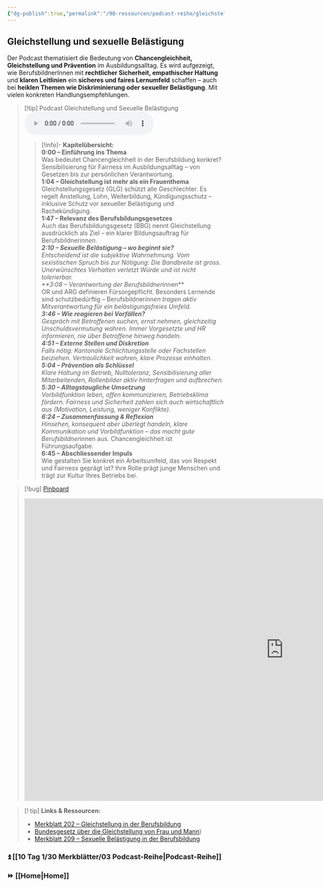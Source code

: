 ```yaml
---
{"dg-publish":true,"permalink":"/90-ressourcen/podcast-reihe/gleichstellung-sexuelle-belaestigung/"}
---
```


## Gleichstellung und sexuelle Belästigung

Der Podcast thematisiert die Bedeutung von **Chancengleichheit, Gleichstellung und Prävention** im Ausbildungsalltag. Es wird aufgezeigt, wie BerufsbildnerInnen mit **rechtlicher Sicherheit, empathischer Haltung** und **klaren Leitlinien** ein **sicheres und faires Lernumfeld** schaffen – auch bei **heiklen Themen wie Diskriminierung oder sexueller Belästigung**. Mit vielen konkreten Handlungsempfehlungen.

>[!tip] Podcast Gleichstellung und Sexuelle Belästigung
><audio controls><source src="https://raw.githubusercontent.com/bbk-bbw/audio/main/podcast/MB_Gleichstellung.mp3" type="audio/mpeg">Your browser does not support the audio element.</audio>
>>[!info]- **Kapitelübersicht:**  
>>**0:00 – Einführung ins Thema**  
>>Was bedeutet Chancengleichheit in der Berufsbildung konkret? Sensibilisierung für Fairness im Ausbildungsalltag – von Gesetzen bis zur persönlichen Verantwortung.  
>>**1:04 – Gleichstellung ist mehr als ein Frauenthema**  
>>Gleichstellungsgesetz (GLG) schützt alle Geschlechter. Es regelt Anstellung, Lohn, Weiterbildung, Kündigungsschutz – inklusive Schutz vor sexueller Belästigung und Rachekündigung.  
>>**1:47 – Relevanz des Berufsbildungsgesetzes**  
>>Auch das Berufsbildungsgesetz (BBG) nennt Gleichstellung ausdrücklich als Ziel – ein klarer Bildungsauftrag für Berufsbildner*innen.  
>>**2:10 – Sexuelle Belästigung – wo beginnt sie?**  
>>Entscheidend ist die subjektive Wahrnehmung. Vom sexistischen Spruch bis zur Nötigung: Die Bandbreite ist gross. Unerwünschtes Verhalten verletzt Würde und ist nicht tolerierbar.  
>>**3:08 – Verantwortung der Berufsbildner*innen**  
>>OR und ARG definieren Fürsorgepflicht. Besonders Lernende sind schutzbedürftig – Berufsbildner*innen tragen aktiv Mitverantwortung für ein belästigungsfreies Umfeld.  
>>**3:46 – Wie reagieren bei Vorfällen?**  
>>Gespräch mit Betroffenen suchen, ernst nehmen, gleichzeitig Unschuldsvermutung wahren. Immer Vorgesetzte und HR informieren, nie über Betroffene hinweg handeln.  
>>**4:51 – Externe Stellen und Diskretion**  
>>Falls nötig: Kantonale Schlichtungsstelle oder Fachstellen beiziehen. Vertraulichkeit wahren, klare Prozesse einhalten.  
>>**5:04 – Prävention als Schlüssel**  
>>Klare Haltung im Betrieb, Nulltoleranz, Sensibilisierung aller Mitarbeitenden, Rollenbilder aktiv hinterfragen und aufbrechen.  
>>**5:30 – Alltagstaugliche Umsetzung**  
>>Vorbildfunktion leben, offen kommunizieren, Betriebsklima fördern. Fairness und Sicherheit zahlen sich auch wirtschaftlich aus (Motivation, Leistung, weniger Konflikte).  
>>**6:24 – Zusammenfassung & Reflexion**  
>>Hinsehen, konsequent aber überlegt handeln, klare Kommunikation und Vorbildfunktion – das macht gute Berufsbildner*innen aus. Chancengleichheit ist Führungsaufgabe.  
>>**6:45 – Abschliessender Impuls**  
>>Wie gestalten Sie konkret ein Arbeitsumfeld, das von Respekt und Fairness geprägt ist? Ihre Rolle prägt junge Menschen und trägt zur Kultur Ihres Betriebs bei.

>[!bug] [Pinboard](https://tools.fobizz.com/pinboard/public_boards/7482d954-fce4-4692-a712-dab003716955?token=1b4e27d98d6b1d4d40b6913435d2dd00)
><iframe src="https://tools.fobizz.com/pinboard/public_boards/7482d954-fce4-4692-a712-dab003716955?token=1b4e27d98d6b1d4d40b6913435d2dd00" style="border:0px #ffffff none;" name="myiFrame" scrolling="no" frameborder="1" marginheight="0px" marginwidth="0px" height="700px" width="1200px" allowfullscreen></iframe>

>[! tip] **Links & Ressourcen:**
>- [Merkblatt 202 – Gleichstellung in der Berufsbildung](https://www.berufsbildung.ch/de/dokumente/merkblatt-202-gleichstellung)
>- [Bundesgesetz über die Gleichstellung von Frau und Mann](https://www.fedlex.admin.ch/eli/cc/1996/1498_1498_1498/de))
>- [Merkblatt 209 – Sexuelle Belästigung in der Berufsbildung](https://www.berufsbildung.ch/de/dokumente/merkblatt-209-sexuelle-belaestigung)


### ⏫ [[10 Tag 1/30 Merkblätter/03 Podcast-Reihe\|Podcast-Reihe]]
### ⏩ [[Home\|Home]]